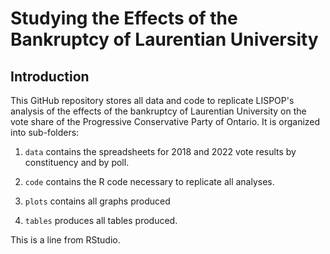 # Studying the Effects of the Bankruptcy of Laurentian University

## Introduction

This GitHub repository stores all data and code to replicate LISPOP's analysis of the effects of the bankruptcy of Laurentian University on the vote share of the Progressive Conservative Party of Ontario. It is organized into sub-folders:

1. `data` contains the spreadsheets for 2018 and 2022 vote results by constituency and by poll.

2. `code` contains the R code necessary to replicate all analyses.

3. `plots` contains all graphs produced

4. `tables` produces all tables produced.

This is a line from RStudio.

